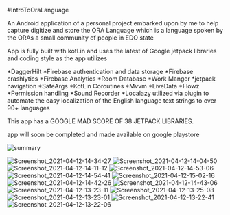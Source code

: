 #IntroToOraLanguage

An Android application of a personal project embarked upon by me to help capture digitize and
store the ORA Language which is a language spoken by the ORAs a small community of people in EDO state

App is fully built with kotLin and uses the latest of Google jetpack libraries and coding style as the app utilizes

*DaggerHilt
*Firebase authentication and data storage
*Firebase crashlytics 
*Firebase Analytics
*Room Database
*Work Manger
*jetpack navigation
*SafeArgs
*KotLin Coroutines
*Mvvm
*LiveData
*Flowz
*Permission handling
*Sound Recorder
*Localazy utilized via plugin to automate the easy localization of the English language text strings to over 90+ languages

This app has a GOOGLE MAD SCORE OF 38 JETPACK LIBRARIES.

app will soon be completed and made available on google playstore

![summary](https://user-images.githubusercontent.com/44091450/104313050-53062b80-548c-11eb-9038-ea9f1fe58cef.png)

![Screenshot_2021-04-12-14-34-27](https://user-images.githubusercontent.com/44091450/114459523-7fb60600-9b95-11eb-9328-bcbb9b9262d3.png)
![Screenshot_2021-04-12-14-04-50](https://user-images.githubusercontent.com/44091450/114459537-83498d00-9b95-11eb-806b-898c81cdffe5.png)
![Screenshot_2021-04-12-14-11-12](https://user-images.githubusercontent.com/44091450/114459564-8c3a5e80-9b95-11eb-9f52-7c7f9641ab41.png)
![Screenshot_2021-04-12-14-53-06](https://user-images.githubusercontent.com/44091450/114459602-98beb700-9b95-11eb-86c2-b249048f4602.png)
![Screenshot_2021-04-12-14-54-41](https://user-images.githubusercontent.com/44091450/114459619-9cead480-9b95-11eb-889f-78a66578bdc4.png)
![Screenshot_2021-04-12-15-02-16](https://user-images.githubusercontent.com/44091450/114459638-a411e280-9b95-11eb-845a-1071bbf3abe0.png)
![Screenshot_2021-04-12-14-42-26](https://user-images.githubusercontent.com/44091450/114459671-affda480-9b95-11eb-9330-38b3dee507c7.png)
![Screenshot_2021-04-12-14-43-06](https://user-images.githubusercontent.com/44091450/114459672-affda480-9b95-11eb-96e2-3cd4e4964fa9.png)
![Screenshot_2021-04-12-13-23-11](https://user-images.githubusercontent.com/44091450/114459680-b1c76800-9b95-11eb-886f-605c4e9e0b7e.png)
![Screenshot_2021-04-12-13-25-08](https://user-images.githubusercontent.com/44091450/114459709-bb50d000-9b95-11eb-829d-40201963c495.png)
![Screenshot_2021-04-12-13-23-01](https://user-images.githubusercontent.com/44091450/114459716-bee45700-9b95-11eb-86c4-2d906dccc787.png)
![Screenshot_2021-04-12-13-22-41](https://user-images.githubusercontent.com/44091450/114459725-c0ae1a80-9b95-11eb-82ca-03fa0a14601f.png)
![Screenshot_2021-04-12-13-22-06](https://user-images.githubusercontent.com/44091450/114459742-c7d52880-9b95-11eb-8ced-e085819333ee.png)
